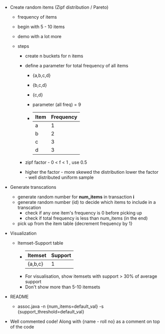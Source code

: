 - Create random items (Zipf distribution / Pareto)

  - frequency of items

  - begin with 5 - 10 items

  - demo with a lot more

  - steps

    - create n buckets for n items 

    - define a parameter for total frequency of all items

      - {a,b,c,d} 

      - {b,c,d}

      - {c,d}

      - parameter (all freq) = 9

      - | Item | Frequency |
        | ---- | --------- |
        | a    | 1         |
        | b    | 2         |
        | c    | 3         |
        | d    | 3         |

    - zipf factor - 0 < f < 1 , use 0.5

    - higher the factor - more skewed the distribution
      lower the factor - well distributed uniform sample

- Generate transcations

  - generate random number for **num_items** in transaction **i**
  - generate random number (id) to decide which items to include in a transcation
    - check if any one item's frequency is 0 before picking up
    - check if total frequency is less than num_items (in the end)
  - pick up from the item table {decrement frequency by 1}

- Visualization
	- Itemset-Support table
		-  | Itemset | Support |
		   | ------- | ------- |
		   | {a,b,c} | 1       |
		-  For visualisation, show itemsets with support > 30% of average support
		-  Don't show more than 5-10 itemsets

- README

  - assoc.java -n {num_items=default_val} -s {support_threshold=default_val}

- Well commented code! Along with {name - roll no} as a comment on top of the code